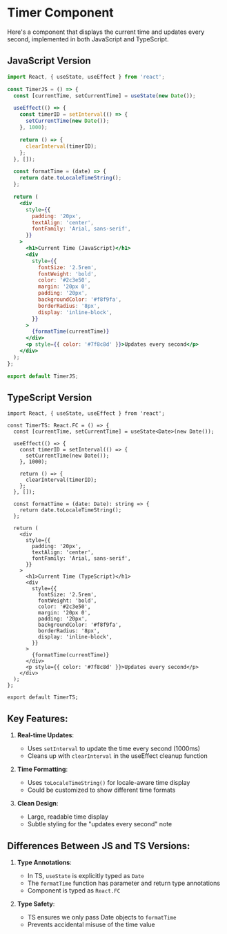# Timer Component

Here's a component that displays the current time and updates every second,
implemented in both JavaScript and TypeScript.

## JavaScript Version

```jsx
import React, { useState, useEffect } from 'react';

const TimerJS = () => {
  const [currentTime, setCurrentTime] = useState(new Date());

  useEffect(() => {
    const timerID = setInterval(() => {
      setCurrentTime(new Date());
    }, 1000);

    return () => {
      clearInterval(timerID);
    };
  }, []);

  const formatTime = (date) => {
    return date.toLocaleTimeString();
  };

  return (
    <div
      style={{
        padding: '20px',
        textAlign: 'center',
        fontFamily: 'Arial, sans-serif',
      }}
    >
      <h1>Current Time (JavaScript)</h1>
      <div
        style={{
          fontSize: '2.5rem',
          fontWeight: 'bold',
          color: '#2c3e50',
          margin: '20px 0',
          padding: '20px',
          backgroundColor: '#f8f9fa',
          borderRadius: '8px',
          display: 'inline-block',
        }}
      >
        {formatTime(currentTime)}
      </div>
      <p style={{ color: '#7f8c8d' }}>Updates every second</p>
    </div>
  );
};

export default TimerJS;
```

## TypeScript Version

```tsx
import React, { useState, useEffect } from 'react';

const TimerTS: React.FC = () => {
  const [currentTime, setCurrentTime] = useState<Date>(new Date());

  useEffect(() => {
    const timerID = setInterval(() => {
      setCurrentTime(new Date());
    }, 1000);

    return () => {
      clearInterval(timerID);
    };
  }, []);

  const formatTime = (date: Date): string => {
    return date.toLocaleTimeString();
  };

  return (
    <div
      style={{
        padding: '20px',
        textAlign: 'center',
        fontFamily: 'Arial, sans-serif',
      }}
    >
      <h1>Current Time (TypeScript)</h1>
      <div
        style={{
          fontSize: '2.5rem',
          fontWeight: 'bold',
          color: '#2c3e50',
          margin: '20px 0',
          padding: '20px',
          backgroundColor: '#f8f9fa',
          borderRadius: '8px',
          display: 'inline-block',
        }}
      >
        {formatTime(currentTime)}
      </div>
      <p style={{ color: '#7f8c8d' }}>Updates every second</p>
    </div>
  );
};

export default TimerTS;
```

## Key Features:

1. **Real-time Updates**:

   - Uses `setInterval` to update the time every second (1000ms)
   - Cleans up with `clearInterval` in the useEffect cleanup function

2. **Time Formatting**:

   - Uses `toLocaleTimeString()` for locale-aware time display
   - Could be customized to show different time formats

3. **Clean Design**:
   - Large, readable time display
   - Subtle styling for the "updates every second" note

## Differences Between JS and TS Versions:

1. **Type Annotations**:

   - In TS, `useState` is explicitly typed as `Date`
   - The `formatTime` function has parameter and return type annotations
   - Component is typed as `React.FC`

2. **Type Safety**:
   - TS ensures we only pass Date objects to `formatTime`
   - Prevents accidental misuse of the time value
